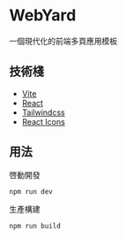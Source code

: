 # WebYard

一個現代化的前端多頁應用模板

## 技術棧

- [Vite][1]
- [React][2]
- [Tailwindcss][3]
- [React Icons][4]

## 用法

啓動開發

```shell
npm run dev
```

生產構建

```shell
npm run build
```

[1]: https://vitejs.dev
[2]: https://reactjs.org
[3]: https://tailwindcss.com
[4]: https://react-icons.github.io/react-icons
